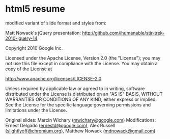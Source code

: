 # html5 resume 

modified variant of slide format and styles from: 

Matt Nowack's jQuery presentation:
http://github.com/ihumanable/stir-trek-2010-jquery-14

Copyright 2010 Google Inc.

Licensed under the Apache License, Version 2.0 (the "License"); you may not use this file except in compliance with the License. You may obtain a copy of the License at

http://www.apache.org/licenses/LICENSE-2.0

Unless required by applicable law or agreed to in writing, software distributed under the License is distributed on an "AS IS" BASIS, WITHOUT WARRANTIES OR CONDITIONS OF ANY KIND, either express or implied. See the License for the specific language governing permissions and limitations under the License.

Original slides: Marcin Wichary (mwichary@google.com) Modifications: Ernest Delgado (ernestd@google.com), Alex Russell (slightlyoff@chromium.org), Matthew Nowack (mdnowack@gmail.com)
